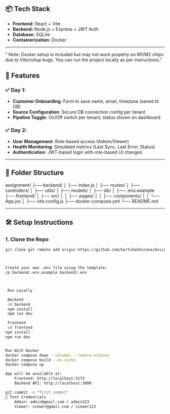 ## 📦 Tech Stack

- **Frontend:** React + Vite
- **Backend:** Node.js + Express + JWT Auth
- **Database:** SQLite 
- **Containerization:** Docker 

---

“ Note: Docker setup is included but may not work properly on M1/M2 chips due to Vite/rollup bugs. You can run the project locally as per instructions.”


## 🚀 Features

### ✅ Day 1:
- **Customer Onboarding**: Form to save name, email, timezone (saved to DB)
- **Source Configuration**: Secure DB connection config per tenant
- **Pipeline Toggle**: On/Off switch per tenant; status shown on dashboard

### ✅ Day 2:
- **User Management**: Role-based access (Admin/Viewer)
- **Health Monitoring**: Simulated metrics (Last Sync, Last Error, Status)
- **Authentication**: JWT-based login with role-based UI changes

---

## 📁 Folder Structure
assignment/
├── backend/
│   ├── index.js
│   ├── routes/
│   ├── controllers/
│   ├── utils/
│   ├── models/
│   ├── db/
│   ├── .env.example
├── frontend/
│   ├── src/
│   │   ├── pages/
│   │   ├── components/
│   │   └── App.jsx
│   ├── vite.config.js
├── docker-compose.yml
└── README.md

---

## 🛠 Setup Instructions

### 1. Clone the Repo

```bash
git clone git remote add origin https://github.com/kartikekhurana/Assignment.git



Create your own .env file using the template:
cp backend/.env.example backend/.env



 Run Locally

 Backend
 cd backend 
 npm install
 npm run dev

 Frontend
 cd frontend
npm install
npm run dev


Run With Docker 
docker compose down --volumes --remove-orphans
docker compose build --no-cache
docker compose up

App will be available at:
	Frontend: http://localhost:5173
	Backend API: http://localhost:3000

git commit -m "first commit"
🧪 Test Credentials
	Admin: admin@gmail.com / admin123
	Viewer: viewer@gmail.com / viewer123
